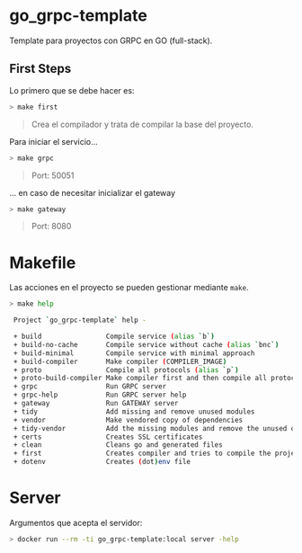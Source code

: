 # go_grpc-template

Template para proyectos con GRPC en GO (full-stack).

## First Steps

Lo primero que se debe hacer es:

```bash
> make first
```

> Crea el compilador y trata de compilar la base del proyecto.

Para iniciar el servicio...

```bash
> make grpc
```

> Port: 50051

... en caso de necesitar inicializar el gateway 

```bash
> make gateway
```

> Port: 8080

# Makefile

Las acciones en el proyecto se pueden gestionar mediante `make`.

```bash
> make help

 Project `go_grpc-template` help -

 + build                Compile service (alias `b`)
 + build-no-cache       Compile service without cache (alias `bnc`)
 + build-minimal        Compile service with minimal approach
 + build-compiler       Make compiler (COMPILER_IMAGE)
 + proto                Compile all protocols (alias `p`)
 + proto-build-compiler Make compiler first and then compile all protocols
 + grpc                 Run GRPC server
 + grpc-help            Run GRPC server help
 + gateway              Run GATEWAY server
 + tidy                 Add missing and remove unused modules
 + vendor               Make vendored copy of dependencies
 + tidy-vendor          Add the missing modules and remove the unused ones, then make a copy of the dependencies
 + certs                Creates SSL certificates
 + clean                Cleans go and generated files
 + first                Creates compiler and tries to compile the project (start here)
 + dotenv               Creates (dot)env file

```

# Server

Argumentos que acepta el servidor:

```bash
> docker run --rm -ti go_grpc-template:local server -help
```
